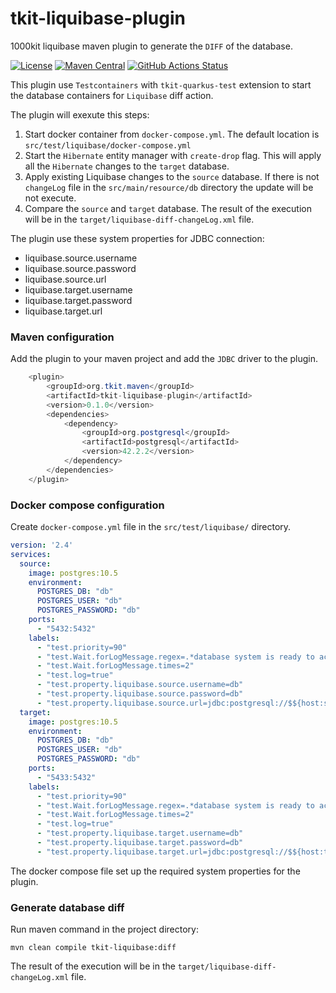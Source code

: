 # tkit-liquibase-plugin

1000kit liquibase maven plugin to generate the `DIFF` of the database.

[![License](https://img.shields.io/badge/license-Apache--2.0-green?style=for-the-badge&logo=apache)](https://www.apache.org/licenses/LICENSE-2.0)
[![Maven Central](https://img.shields.io/maven-central/v/org.tkit.maven/tkit-liquibase-plugin?logo=java&style=for-the-badge)](https://maven-badges.herokuapp.com/maven-central/org.tkit.maven/tkit-liquibase-plugin)
[![GitHub Actions Status](<https://img.shields.io/github/workflow/status/1000kit/tkit-liquibase-plugin/build?logo=GitHub&style=for-the-badge>)](https://github.com/1000kit/tkit-liquibase-plugin/actions/workflows/build.yml)

This plugin use `Testcontainers` with `tkit-quarkus-test` extension to start the database containers
for `Liquibase` diff action.

The plugin will exexute this steps:
1. Start docker container from `docker-compose.yml`. The default location is `src/test/liquibase/docker-compose.yml`
2. Start the `Hibernate` entity manager with `create-drop` flag. This will apply all the `Hibernate` changes to the `target` database.
3. Apply existing Liquibase changes to the `source` database. If there is not `changeLog` file in the `src/main/resource/db` directory the update will be not execute.
4. Compare the `source` and `target` database. The result of the execution will be in the `target/liquibase-diff-changeLog.xml` file. 
 
The plugin use these system properties for JDBC connection:
* liquibase.source.username
* liquibase.source.password
* liquibase.source.url
* liquibase.target.username
* liquibase.target.password
* liquibase.target.url

### Maven configuration

Add the plugin to your maven project and add the `JDBC` driver to the plugin.
```java
    <plugin>
        <groupId>org.tkit.maven</groupId>
        <artifactId>tkit-liquibase-plugin</artifactId>
        <version>0.1.0</version>
        <dependencies>
            <dependency>
                <groupId>org.postgresql</groupId>
                <artifactId>postgresql</artifactId>
                <version>42.2.2</version>
            </dependency>
        </dependencies>
    </plugin>
```

### Docker compose configuration

Create `docker-compose.yml` file in the `src/test/liquibase/` directory.
```yaml
version: '2.4'
services:
  source:
    image: postgres:10.5
    environment:
      POSTGRES_DB: "db"
      POSTGRES_USER: "db"
      POSTGRES_PASSWORD: "db"
    ports:
      - "5432:5432"
    labels:
      - "test.priority=90"
      - "test.Wait.forLogMessage.regex=.*database system is ready to accept connections.*\\s"
      - "test.Wait.forLogMessage.times=2"
      - "test.log=true"
      - "test.property.liquibase.source.username=db"
      - "test.property.liquibase.source.password=db"
      - "test.property.liquibase.source.url=jdbc:postgresql://$${host:source}:$${port:source:5432}/db"
  target:
    image: postgres:10.5
    environment:
      POSTGRES_DB: "db"
      POSTGRES_USER: "db"
      POSTGRES_PASSWORD: "db"
    ports:
      - "5433:5432"
    labels:
      - "test.priority=90"
      - "test.Wait.forLogMessage.regex=.*database system is ready to accept connections.*\\s"
      - "test.Wait.forLogMessage.times=2"
      - "test.log=true"
      - "test.property.liquibase.target.username=db"
      - "test.property.liquibase.target.password=db"
      - "test.property.liquibase.target.url=jdbc:postgresql://$${host:target}:$${port:target:5432}/db"
```
The docker compose file set up the required system properties for the plugin.

### Generate database diff

Run maven command in the project directory:
```shell script
mvn clean compile tkit-liquibase:diff
```
The result of the execution will be in the `target/liquibase-diff-changeLog.xml` file.

